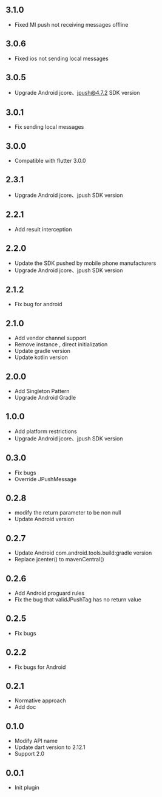 ## 3.1.0

* Fixed MI push not receiving messages offline

## 3.0.6

* Fixed ios not sending local messages

## 3.0.5

* Upgrade Android jcore、jpush@4.7.2 SDK version

## 3.0.1

* Fix sending local messages

## 3.0.0

* Compatible with flutter 3.0.0

## 2.3.1

* Upgrade Android jcore、jpush SDK version

## 2.2.1

* Add result interception

## 2.2.0

* Update the SDK pushed by mobile phone manufacturers
* Upgrade Android jcore、jpush SDK version

## 2.1.2

* Fix bug for android

## 2.1.0

* Add vendor channel support
* Remove instance , direct initialization
* Update gradle version
* Update kotlin version

## 2.0.0

* Add Singleton Pattern
* Upgrade Android Gradle

## 1.0.0

* Add platform restrictions
* Upgrade Android jcore、jpush SDK version

## 0.3.0

* Fix bugs
* Override JPushMessage

## 0.2.8

* modify the return parameter to be non null
* Update Android version

## 0.2.7

* Update Android com.android.tools.build:gradle version
* Replace jcenter() to mavenCentral()

## 0.2.6

* Add Android proguard rules
* Fix the bug that validJPushTag has no return value

## 0.2.5

* Fix bugs

## 0.2.2

* Fix bugs for Android

## 0.2.1

* Normative approach
* Add doc

## 0.1.0

* Modify API name
* Update dart version to 2.12.1
* Support 2.0

## 0.0.1

* Init plugin